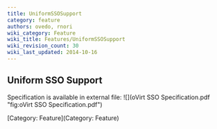 ```yaml
---
title: UniformSSOSupport
category: feature
authors: ovedo, rnori
wiki_category: Feature
wiki_title: Features/UniformSSOSupport
wiki_revision_count: 30
wiki_last_updated: 2014-10-16
---
```


## Uniform SSO Support

Specification is available in external file: ![](oVirt SSO Specification.pdf "fig:oVirt SSO Specification.pdf")

[Category: Feature](Category: Feature)
